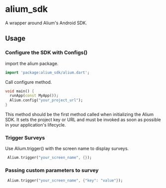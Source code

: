# alium_sdk

A wrapper around Alium's Android SDK.

## Usage

### Configure the SDK with Configs()

import the alium package.

```dart
import 'package:alium_sdk/alium.dart';
```

Call configure method.

```dart
void main() {
  runApp(const MyApp());
  Alium.config("your_project_url");
}
```

This method should be the first method called when initializing the Alium SDK. It sets the project key or URL and must be invoked as soon as possible in your application's lifecycle.

### Trigger Surveys

Use Alium.trigger() with the screen name to display surveys.

```dart
 Alium.trigger("your_screen_name", {});
```

### Passing custom parameters to survey

```dart
 Alium.trigger("your_screen_name", {"key": "value"});
```
